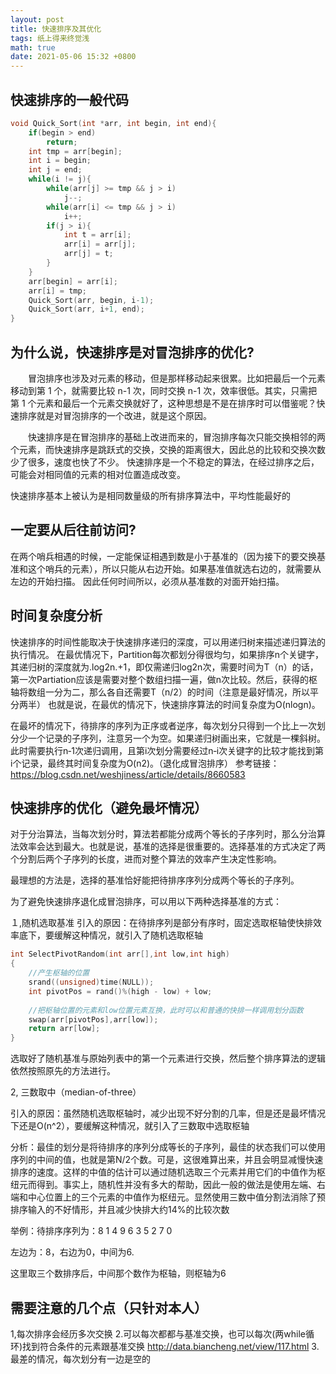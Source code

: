 ```yaml
---
layout: post
title: 快速排序及其优化
tags: 纸上得来终觉浅
math: true
date: 2021-05-06 15:32 +0800
---
```




## 快速排序的一般代码
```cpp
void Quick_Sort(int *arr, int begin, int end){
    if(begin > end)
        return;
    int tmp = arr[begin];
    int i = begin;
    int j = end;
    while(i != j){
        while(arr[j] >= tmp && j > i)
            j--;
        while(arr[i] <= tmp && j > i)
            i++;
        if(j > i){
            int t = arr[i];
            arr[i] = arr[j];
            arr[j] = t;
        }
    }
    arr[begin] = arr[i];
    arr[i] = tmp;
    Quick_Sort(arr, begin, i-1);
    Quick_Sort(arr, i+1, end);
}
```

## 为什么说，快速排序是对冒泡排序的优化?

　　冒泡排序也涉及对元素的移动，但是那样移动起来很累。比如把最后一个元素移动到第 1 个，就需要比较 n-1 次，同时交换 n-1 次，效率很低。其实，只需把第 1 个元素和最后一个元素交换就好了，这种思想是不是在排序时可以借鉴呢？快速排序就是对冒泡排序的一个改进，就是这个原因。

　　快速排序是在冒泡排序的基础上改进而来的，冒泡排序每次只能交换相邻的两个元素，而快速排序是跳跃式的交换，交换的距离很大，因此总的比较和交换次数少了很多，速度也快了不少。
快速排序是一个不稳定的算法，在经过排序之后，可能会对相同值的元素的相对位置造成改变。

快速排序基本上被认为是相同数量级的所有排序算法中，平均性能最好的

## 一定要从后往前访问?

在两个哨兵相遇的时候，一定能保证相遇到数是小于基准的（因为接下的要交换基准和这个哨兵的元素），所以只能从右边开始。如果基准值就选右边的，就需要从左边的开始扫描。
因此任何时间所以，必须从基准数的对面开始扫描。

## 时间复杂度分析
快速排序的时间性能取决于快速排序递归的深度，可以用递归树来描述递归算法的执行情况。
在最优情况下，Partition每次都划分得很均匀，如果排序n个关键字，其递归树的深度就为.log2n.+1，即仅需递归log2n次，需要时间为T（n）的话，第一次Partiation应该是需要对整个数组扫描一遍，做n次比较。然后，获得的枢轴将数组一分为二，那么各自还需要T（n/2）的时间（注意是最好情况，所以平分两半）
也就是说，在最优的情况下，快速排序算法的时间复杂度为O(nlogn)。


在最坏的情况下，待排序的序列为正序或者逆序，每次划分只得到一个比上一次划分少一个记录的子序列，注意另一个为空。如果递归树画出来，它就是一棵斜树。此时需要执行n‐1次递归调用，且第i次划分需要经过n‐i次关键字的比较才能找到第i个记录，最终其时间复杂度为O(n2)。（退化成冒泡排序）
参考链接：
https://blog.csdn.net/weshjiness/article/details/8660583

## 快速排序的优化（避免最坏情况）

对于分治算法，当每次划分时，算法若都能分成两个等长的子序列时，那么分治算法效率会达到最大。也就是说，基准的选择是很重要的。选择基准的方式决定了两个分割后两个子序列的长度，进而对整个算法的效率产生决定性影响。

最理想的方法是，选择的基准恰好能把待排序序列分成两个等长的子序列。

为了避免快速排序退化成冒泡排序，可以用以下两种选择基准的方式：


１,随机选取基准
引入的原因：在待排序列是部分有序时，固定选取枢轴使快排效率底下，要缓解这种情况，就引入了随机选取枢轴

```cpp
int SelectPivotRandom(int arr[],int low,int high)
{
	//产生枢轴的位置
	srand((unsigned)time(NULL));
	int pivotPos = rand()%(high - low) + low;
 
	//把枢轴位置的元素和low位置元素互换，此时可以和普通的快排一样调用划分函数
	swap(arr[pivotPos],arr[low]);
	return arr[low];
}
```
选取好了随机基准与原始列表中的第一个元素进行交换，然后整个排序算法的逻辑依然按照原先的方法进行。


2, 三数取中（median-of-three）

引入的原因：虽然随机选取枢轴时，减少出现不好分割的几率，但是还是最坏情况下还是O(n^2），要缓解这种情况，就引入了三数取中选取枢轴

分析：最佳的划分是将待排序的序列分成等长的子序列，最佳的状态我们可以使用序列的中间的值，也就是第N/2个数。可是，这很难算出来，并且会明显减慢快速排序的速度。这样的中值的估计可以通过随机选取三个元素并用它们的中值作为枢纽元而得到。事实上，随机性并没有多大的帮助，因此一般的做法是使用左端、右端和中心位置上的三个元素的中值作为枢纽元。显然使用三数中值分割法消除了预排序输入的不好情形，并且减少快排大约14%的比较次数

举例：待排序序列为：8 1 4 9 6 3 5 2 7 0

左边为：8，右边为0，中间为6.

这里取三个数排序后，中间那个数作为枢轴，则枢轴为6


## 需要注意的几个点（只针对本人）
1,每次排序会经历多次交换
2.可以每次都都与基准交换，也可以每次(两while循环)找到符合条件的元素跟基准交换
http://data.biancheng.net/view/117.html
3.最差的情况，每次划分有一边是空的


